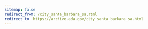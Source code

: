```yaml
---
sitemap: false 
redirect_from: /city_santa_barbara_sa.html 
redirect_to: https://archive.ada.gov/city_santa_barbara_sa.html 
---
```

